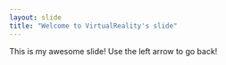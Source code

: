 ```yaml
---
layout: slide
title: "Welcome to VirtualReality's slide"
---
```

This is my awesome slide!
Use the left arrow to go back!
